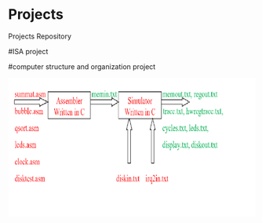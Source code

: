 # Projects
Projects Repository

#ISA project 

#computer structure and organization project

![](diagram.png)

